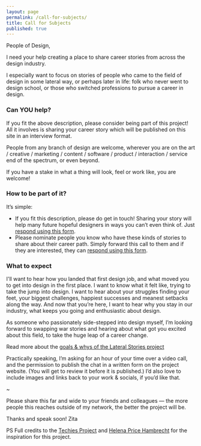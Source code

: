 ```yaml
---
layout: page
permalink: /call-for-subjects/
title: Call for Subjects
published: true
---
```


People of Design,

I need your help creating a place to share career stories from across the design industry.

I especially want to focus on stories of people who came to the field of design in some lateral way, or perhaps later in life: folk who never went to design school, or those who switched professions to pursue a career in design. 

### Can YOU help?

If you fit the above description, please consider being part of this project! All it involves is sharing your career story which will be published on this site in an interview format.

People from any branch of design are welcome, wherever you are on the art / creative / marketing / content / software / product / interaction / service end of the spectrum, or even beyond. 

If you have a stake in what a thing will look, feel or work like, you are welcome!


### How to be part of it?

It’s simple:

- If you fit this description, please do get in touch! Sharing your story will help many future hopeful designers in ways you can’t even think of. Just [respond using this form](https://docs.google.com/forms/d/e/1FAIpQLSePfikEjU6Cuz-Ro8UKtnEJ0jlMvWMk8dgef-Iv5B5l5ucucQ/viewform).
- Please nominate people you know who have these kinds of stories to share about their career path. Simply forward this call to them and if they are interested, they can [respond using this form](https://docs.google.com/forms/d/e/1FAIpQLSePfikEjU6Cuz-Ro8UKtnEJ0jlMvWMk8dgef-Iv5B5l5ucucQ/viewform).


### What to expect

I'll want to hear how you landed that first design job, and what moved you to get into design in the first place. I want to know what it felt like, trying to take the jump into design. I want to hear about your struggles finding your feet, your biggest challenges, happiest successes and meanest setbacks along the way. And now that you’re here, I want to hear why you stay in our industry, what keeps you going and enthusiastic about design.

As someone who passionately side-stepped into design myself, I’m looking forward to swapping war stories and hearing about what got you excited about this field, to take the huge leap of a career change.

Read more about the [goals & whys of the Lateral Stories project](/about/)

Practically speaking, I’m asking for an hour of your time over a video call, and the permission to publish the chat in a written form on the project website. (You will get to review it before it is published.) I’d also love to include images and links back to your work & socials, if you’d like that.


~


Please share this far and wide to your friends and colleagues — the more people this reaches outside of my network, the better the project will be.


Thanks and speak soon!
Zita



PS Full credits to the [Techies Project](https://techiesproject.com/) and [Helena Price Hambrecht](https://medium.com/u/675f0c1dc602) for the inspiration for this project.
